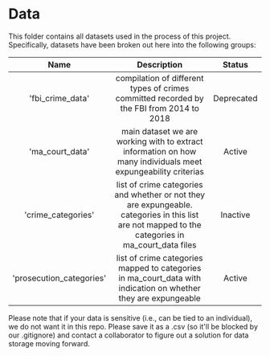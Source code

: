 # Data

This folder contains all datasets used in the process of this project. Specifically, datasets have been broken out here into the following groups:

|           Name           |                                                                    Description                                                                    |   Status   |
| :----------------------: | :-----------------------------------------------------------------------------------------------------------------------------------------------: | :--------: |
|     'fbi_crime_data'     |                             compilation of different types of crimes committed recorded by the FBI from 2014 to 2018                              | Deprecated |
|     'ma_court_data'      |                   main dataset we are working with to extract information on how many individuals meet expungeability criterias                   |   Active   |
|    'crime_categories'    | list of crime categories and whether or not they are expungeable. categories in this list are not mapped to the categories in ma_court_data files |  Inactive  |
| 'prosecution_categories' |                  list of crime categories mapped to categories in ma_court_data with indication on whether they are expungeable                   |   Active   |

Please note that if your data is sensitive (i.e., can be tied to an individual), we do not want it in this repo. Please save it as a .csv (so it'll be blocked by our .gitignore) and contact a collaborator to figure out a solution for data storage moving forward.
